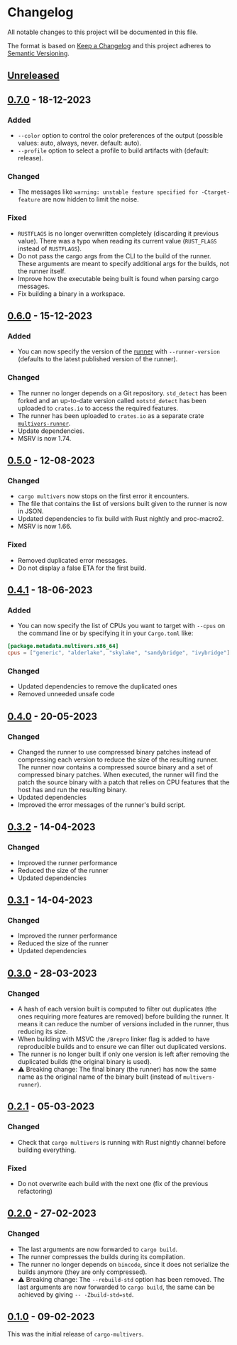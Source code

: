# Changelog

All notable changes to this project will be documented in this file.

The format is based on [Keep a Changelog](https://keepachangelog.com/)
and this project adheres to [Semantic Versioning](https://semver.org/).

## [Unreleased]

[Unreleased]: https://github.com/ronnychevalier/cargo-multivers/compare/v0.7.0...HEAD

## [0.7.0] - 18-12-2023

### Added

- `--color` option to control the color preferences of the output (possible values: auto, always, never. default: auto).
- `--profile` option to select a profile to build artifacts with (default: release).

### Changed

- The messages like `warning: unstable feature specified for -Ctarget-feature` are now hidden to limit the noise.

### Fixed

- `RUSTFLAGS` is no longer overwritten completely (discarding it previous value). There was a typo when reading its current value (`RUST_FLAGS` instead of `RUSTFLAGS`).
- Do not pass the cargo args from the CLI to the build of the runner. These arguments are meant to specify additional args for the builds, not the runner itself.
- Improve how the executable being built is found when parsing cargo messages.
- Fix building a binary in a workspace.

[0.7.0]: https://github.com/ronnychevalier/cargo-multivers/compare/v0.6.0...v0.7.0

## [0.6.0] - 15-12-2023

### Added

- You can now specify the version of the [runner][multivers-runner] with `--runner-version` (defaults to the latest published version of the runner).

### Changed

- The runner no longer depends on a Git repository.
  `std_detect` has been forked and an up-to-date version called `notstd_detect` has been uploaded to `crates.io` to access the required features.
- The runner has been uploaded to `crates.io` as a separate crate [`multivers-runner`][multivers-runner].
- Update dependencies.
- MSRV is now 1.74.

[0.6.0]: https://github.com/ronnychevalier/cargo-multivers/compare/v0.5.0...v0.6.0

## [0.5.0] - 12-08-2023

### Changed

- `cargo multivers` now stops on the first error it encounters.
- The file that contains the list of versions built given to the runner is now in JSON.
- Updated dependencies to fix build with Rust nightly and proc-macro2.
- MSRV is now 1.66.

### Fixed

- Removed duplicated error messages.
- Do not display a false ETA for the first build.

[0.5.0]: https://github.com/ronnychevalier/cargo-multivers/compare/v0.4.1...v0.5.0

## [0.4.1] - 18-06-2023

### Added

- You can now specify the list of CPUs you want to target with `--cpus` on the command line or by specifying it in your `Cargo.toml` like:

```toml
[package.metadata.multivers.x86_64]
cpus = ["generic", "alderlake", "skylake", "sandybridge", "ivybridge"]
```

### Changed

- Updated dependencies to remove the duplicated ones
- Removed unneeded unsafe code

[0.4.1]: https://github.com/ronnychevalier/cargo-multivers/compare/v0.4.0...v0.4.1

## [0.4.0] - 20-05-2023

### Changed

- Changed the runner to use compressed binary patches instead of compressing each version to reduce the size of the resulting runner.
  The runner now contains a compressed source binary and a set of compressed binary patches.
  When executed, the runner will find the patch the source binary with a patch that relies on CPU features that the host has and run the resulting binary.
- Updated dependencies
- Improved the error messages of the runner's build script.

[0.4.0]: https://github.com/ronnychevalier/cargo-multivers/compare/v0.3.2...v0.4.0

## [0.3.2] - 14-04-2023

### Changed

- Improved the runner performance
- Reduced the size of the runner
- Updated dependencies

[0.3.2]: https://github.com/ronnychevalier/cargo-multivers/compare/v0.3.1...v0.3.2

## [0.3.1] - 14-04-2023

### Changed

- Improved the runner performance
- Reduced the size of the runner
- Updated dependencies

[0.3.1]: https://github.com/ronnychevalier/cargo-multivers/compare/v0.3.0...v0.3.1

## [0.3.0] - 28-03-2023

### Changed

- A hash of each version built is computed to filter out duplicates (the ones requiring more features are removed) before building the runner. It means it can reduce the number of versions included in the runner, thus reducing its size.
- When building with MSVC the `/Brepro` linker flag is added to have reproducible builds and to ensure we can filter out duplicated versions.
- The runner is no longer built if only one version is left after removing the duplicated builds (the original binary is used).
- ⚠️ Breaking change: The final binary (the runner) has now the same name as the original name of the binary built (instead of `multivers-runner`).

[0.3.0]: https://github.com/ronnychevalier/cargo-multivers/compare/v0.2.1...v0.3.0

## [0.2.1] - 05-03-2023

### Changed

- Check that `cargo multivers` is running with Rust nightly channel before building everything.

### Fixed

- Do not overwrite each build with the next one (fix of the previous refactoring)

[0.2.1]: https://github.com/ronnychevalier/cargo-multivers/compare/v0.2.0...v0.2.1

## [0.2.0] - 27-02-2023

### Changed

- The last arguments are now forwarded to `cargo build`.
- The runner compresses the builds during its compilation.
- The runner no longer depends on `bincode`, since it does not serialize the builds anymore (they are only compressed).
- ⚠️ Breaking change: The `--rebuild-std` option has been removed. The last arguments are now forwarded to `cargo build`, the same can be achieved by giving `-- -Zbuild-std=std`.

[0.2.0]: https://github.com/ronnychevalier/cargo-multivers/compare/v0.1.0...v0.2.0

## [0.1.0] - 09-02-2023

This was the initial release of `cargo-multivers`.

[0.1.0]: https://github.com/ronnychevalier/cargo-multivers/releases/tag/v0.1.0

[multivers-runner]: https://crates.io/crates/multivers-runner
